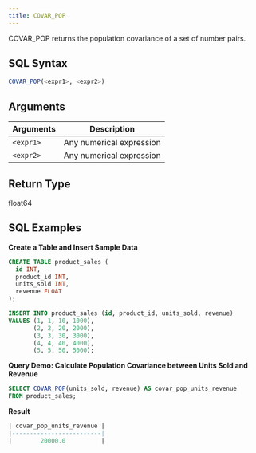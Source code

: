 ```yaml
---
title: COVAR_POP
---
```


COVAR_POP returns the population covariance of a set of number pairs. 

## SQL Syntax

```sql
COVAR_POP(<expr1>, <expr2>)
```

## Arguments

| Arguments |        Description       |
|-----------| ------------------------ |
| `<expr1>` | Any numerical expression |
| `<expr2>` | Any numerical expression |

## Return Type

float64

## SQL Examples

**Create a Table and Insert Sample Data**
```sql
CREATE TABLE product_sales (
  id INT,
  product_id INT,
  units_sold INT,
  revenue FLOAT
);

INSERT INTO product_sales (id, product_id, units_sold, revenue)
VALUES (1, 1, 10, 1000),
       (2, 2, 20, 2000),
       (3, 3, 30, 3000),
       (4, 4, 40, 4000),
       (5, 5, 50, 5000);
```

**Query Demo: Calculate Population Covariance between Units Sold and Revenue**

```sql
SELECT COVAR_POP(units_sold, revenue) AS covar_pop_units_revenue
FROM product_sales;
```

**Result**
```sql
| covar_pop_units_revenue |
|-------------------------|
|        20000.0          |
```